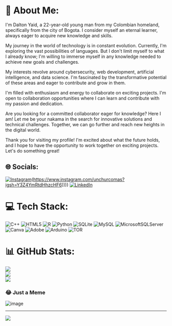 # 💫 About Me:
I'm Dalton Yaid, a 22-year-old young man from my Colombian homeland, specifically from the city of Bogota. I consider myself an eternal learner, always eager to acquire new knowledge and skills.

My journey in the world of technology is in constant evolution. Currently, I'm exploring the vast possibilities of languages. But I don't limit myself to what I already know; I'm willing to immerse myself in any knowledge needed to achieve new goals and challenges.

My interests revolve around cybersecurity, web development, artificial intelligence, and data science. I'm fascinated by the transformative potential of these areas and eager to contribute and grow in them.

I'm filled with enthusiasm and energy to collaborate on exciting projects. I'm open to collaboration opportunities where I can learn and contribute with my passion and dedication.

Are you looking for a committed collaborator eager for knowledge? Here I am! Let me be your nakama in the search for innovative solutions and technical challenges. Together, we can go further and reach new heights in the digital world.

Thank you for visiting my profile! I'm excited about what the future holds, and I hope to have the opportunity to work together on exciting projects. Let's do something great!




## 🌐 Socials:
[![Instagram](https://img.shields.io/badge/Instagram-%23E4405F.svg?logo=Instagram&logoColor=white)]([https://instagram.com/@unchurcomas])(https://www.instagram.com/unchurcomas?igsh=Y3Z4YmRtdHhzcHF6)))) [![LinkedIn](https://img.shields.io/badge/LinkedIn-%230077B5.svg?logo=linkedin&logoColor=white)](www.linkedin.com/in/dalton-yaid-torres-rondón-5b3251230) 



# 💻 Tech Stack:
![C++](https://img.shields.io/badge/c++-%2300599C.svg?style=for-the-badge&logo=c%2B%2B&logoColor=white) ![HTML5](https://img.shields.io/badge/html5-%23E34F26.svg?style=for-the-badge&logo=html5&logoColor=white) ![R](https://img.shields.io/badge/r-%23276DC3.svg?style=for-the-badge&logo=r&logoColor=white) ![Python](https://img.shields.io/badge/python-3670A0?style=for-the-badge&logo=python&logoColor=ffdd54) ![SQLite](https://img.shields.io/badge/sqlite-%2307405e.svg?style=for-the-badge&logo=sqlite&logoColor=white) ![MySQL](https://img.shields.io/badge/mysql-%2300000f.svg?style=for-the-badge&logo=mysql&logoColor=white) ![MicrosoftSQLServer](https://img.shields.io/badge/Microsoft%20SQL%20Server-CC2927?style=for-the-badge&logo=microsoft%20sql%20server&logoColor=white) ![Canva](https://img.shields.io/badge/Canva-%2300C4CC.svg?style=for-the-badge&logo=Canva&logoColor=white) ![Adobe](https://img.shields.io/badge/adobe-%23FF0000.svg?style=for-the-badge&logo=adobe&logoColor=white) ![Arduino](https://img.shields.io/badge/-Arduino-00979D?style=for-the-badge&logo=Arduino&logoColor=white) ![TOR](https://img.shields.io/badge/tor-%237E4798.svg?style=for-the-badge&logo=tor-project&logoColor=white)



# 📊 GitHub Stats:
![](https://github-readme-stats.vercel.app/api?username=DaltonYaid&theme=dark&hide_border=false&include_all_commits=false&count_private=false)<br/>
![](https://github-readme-streak-stats.herokuapp.com/?user=DaltonYaid&theme=dark&hide_border=false)<br/>
![](https://github-readme-stats.vercel.app/api/top-langs/?username=DaltonYaid&theme=dark&hide_border=false&include_all_commits=false&count_private=false&layout=compact)






### 😂 Just a Meme
![image](https://github.com/DaltonYaid/DaltonYaid/assets/116469382/42240567-3f35-44b9-afb7-56642921bda6)

---
[![](https://visitcount.itsvg.in/api?id=DaltonYaid&icon=0&color=0)](https://visitcount.itsvg.in)

<!-- Proudly created with GPRM ( https://gprm.itsvg.in ) -->
